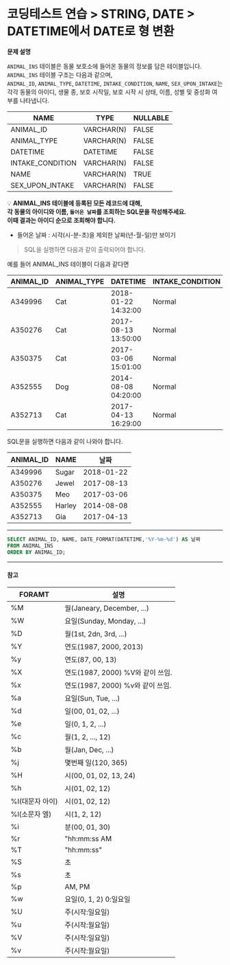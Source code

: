 # 코딩테스트 연습 > STRING, DATE > DATETIME에서 DATE로 형 변환

**문제 설명**

`ANIMAL_INS` 테이블은 동물 보호소에 들어온 동물의 정보를 담은 테이블입니다.   
`ANIMAL_INS` 테이블 구조는 다음과 같으며,   
`ANIMAL_ID`, `ANIMAL_TYPE`, `DATETIME`, `INTAKE_CONDITION`, `NAME`, `SEX_UPON_INTAKE`는  
각각 동물의 아이디, 생물 종, 보호 시작일, 보호 시작 시 상태, 이름, 성별 및 중성화 여부를 나타냅니다.

NAME	| TYPE | NULLABLE
--- | --- | ---
ANIMAL_ID |	VARCHAR(N) |	FALSE
ANIMAL_TYPE |	VARCHAR(N) |	FALSE
DATETIME |	DATETIME |	FALSE
INTAKE_CONDITION |	VARCHAR(N) |	FALSE
NAME |	VARCHAR(N) |	TRUE
SEX_UPON_INTAKE |	VARCHAR(N) |	FALSE


💡 **ANIMAL_INS 테이블에 등록된 모든 레코드에 대해,   
각 동물의 아이디와 이름, `들어온 날짜`를 조회하는 SQL문을 작성해주세요.     
이때 결과는 아이디 순으로 조회해야 합니다.**  

- 들어온 날짜 : 시각(시-분-초)을 제외한 날짜(년-월-일)만 보이기

> SQL을 실행하면 다음과 같이 출력되어야 합니다.

예를 들어 ANIMAL_INS 테이블이 다음과 같다면

ANIMAL_ID |	ANIMAL_TYPE |	DATETIME | INTAKE_CONDITION |	NAME | SEX_UPON_INTAKE
--- | --- | --- | --- | --- | --- |
A349996 |	Cat |	2018-01-22 14:32:00 |	Normal |	Sugar |	Neutered Male
A350276 |	Cat |	2017-08-13 13:50:00 |	Normal |	Jewel |	Spayed Female
A350375 |	Cat |	2017-03-06 15:01:00 |	Normal |	Meo |	Neutered Male
A352555 |	Dog |	2014-08-08 04:20:00 |	Normal |	Harley |	Spayed Female
A352713 |	Cat |	2017-04-13 16:29:00 |	Normal |	Gia |	Spayed Female

SQL문을 실행하면 다음과 같이 나와야 합니다.

ANIMAL_ID |	NAME |	날짜
--- | --- | --- |
A349996 |	Sugar |	2018-01-22
A350276 |	Jewel |	2017-08-13
A350375 |	Meo |	2017-03-06
A352555 |	Harley |	2014-08-08
A352713 |	Gia |	2017-04-13

---

```sql
SELECT ANIMAL_ID, NAME, DATE_FORMAT(DATETIME,'%Y-%m-%d') AS 날짜
FROM ANIMAL_INS
ORDER BY ANIMAL_ID; 
```

---

#### 참고

FORAMT |  설명 
--- | ---
 %M | 월(Janeary, December, ...)
 %W | 요일(Sunday, Monday, ...)
 %D | 월(1st, 2dn, 3rd, ...)
 %Y | 연도(1987, 2000, 2013)
 %y | 연도(87, 00, 13) 
 %X | 연도(1987, 2000) %V와 같이 쓰임.
 %x | 연도(1987, 2000) %v와 같이 쓰임.
 %a | 요일(Sun, Tue, ...)
 %d | 일(00, 01, 02, ...)  
 %e | 일(0, 1, 2, ...) 
 %c | 월(1, 2, ..., 12)  
 %b | 월(Jan, Dec, ...) 
 %j | 몇번째 일(120, 365) 
 %H | 시(00, 01, 02, 13, 24) 
 %h | 시(01, 02, 12)
 %I(대문자 아이) |  시(01, 02, 12)
 %l(소문자 엘) | 시(1, 2, 12) 
 %i | 분(00, 01, 30) 
 %r | "hh:mm:ss AM|PM" 
 %T | "hh:mm:ss" 
 %S | 초 
 %s | 초 
 %p | AM, PM 
 %w | 요일(0, 1, 2) 0:일요일 
 %U | 주(시작:일요일) 
 %u | 주(시작:월요일) 
 %V | 주(시작:일요일) 
 %v | 주(시작:월요일) 
